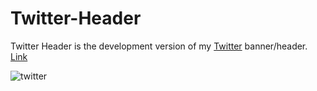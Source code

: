 # Twitter-Header

Twitter Header is the development version of my [Twitter](twitter.com/vsharma20v) banner/header. [Link](https://codepen.io/vsharma20v/pen/abdqQWj)

![twitter](https://user-images.githubusercontent.com/31318828/87079680-06733680-c244-11ea-831a-759c29df8852.png)
